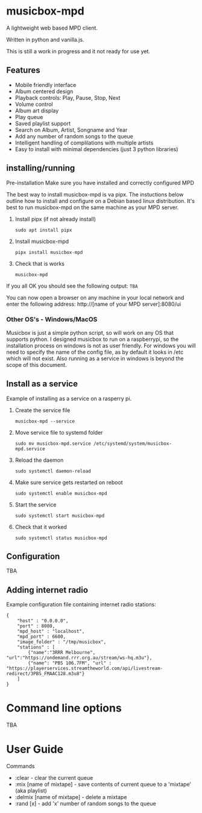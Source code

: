 # musicbox-mpd

A lightweight web based MPD client.

Written in python and vanilla.js.

This is still a work in progress and it not ready for use yet.

## Features

- Mobile friendly interface
- Album centered design
- Playback controls: Play, Pause, Stop, Next
- Volume control
- Album art display
- Play queue
- Saved playlist support
- Search on Album, Artist, Songname and Year
- Add any number of random songs to the queue
- Intelligent handling of complilations with multiple artists
- Easy to install with minimal dependencies (just 3 python libraries)

## installing/running

Pre-installation
Make sure you have installed and correctly configured MPD

The best way to install musicbox-mpd is va pipx.  The instuctions below outline how to install and configure on a Debian based linux distribution.  It's best to run musicbox-mpd on the same machine as your MPD server.

1. Install pipx (if not already install)
   ```
   sudo apt install pipx
   ```

2. Install musicbox-mpd
   ```
   pipx install musicbox-mpd
   ```

3. Check that is works
   ```
   musicbox-mpd
   ```

If you all OK you should see the following output:
``
TBA
``

You can now open a browser on any machine in your local network and enter the following address: http://[name of your MPD server]:8080/ui

### Other OS's - Windows/MacOS
Musicbox is just a simple python script, so will work on any OS that supports python.  I designed musicbox to run on a raspberrypi, so the installation process on windows is not as user friendly.
For windows you will need to specify the name of the config file, as by default it looks in /etc which will not exist. Also running as a service in windows is beyond the scope of this document.

## Install as a service

Example of installing as a service on a rasperry pi.

1. Create the service file
   ```
   musicbox-mpd --service
   ```

2. Move service file to systemd folder 
   ```
   sudo mv musicbox-mpd.service /etc/systemd/system/musicbox-mpd.service
   ```
3. Reload the daemon
   ```
   sudo systemctl daemon-reload
   ```
4. Make sure service gets restarted on reboot
   ```
   sudo systemctl enable musicbox-mpd
   ```
5. Start the service
   ```
   sudo systemctl start musicbox-mpd
   ```
6. Check that it worked
   ```
   sudo systemctl status musicbox-mpd
   ```
## Configuration

TBA

## Adding internet radio


Example configuration file containing internet radio stations:

```
{
    "host" : "0.0.0.0",
    "port" : 8080,
    "mpd_host" : "localhost",
    "mpd_port" : 6600,
    "image_folder" : "/tmp/musicbox",
    "stations" : [
        {"name":"3RRR Melbourne", "url":"https://ondemand.rrr.org.au/stream/ws-hq.m3u"},
        {"name": "PBS 106.7FM", "url" : "https://playerservices.streamtheworld.com/api/livestream-redirect/3PBS_FMAAC128.m3u8"}
    ]
}
```
# Command line options
TBA

# User Guide

Commands

- :clear - clear the current queue
- :mix [name of mixtape] - save contents of current queue to a 'mixtape' (aka playlist)
- :delmix [name of mixtape] - delete a mixtape
- :rand [x] - add 'x' number of random songs to the queue
